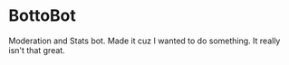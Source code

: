 # BottoBot
Moderation and Stats  bot. Made it cuz I wanted to do something. It really isn't that great.
